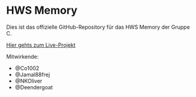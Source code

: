 # HWS Memory
Dies ist das offizielle GitHub-Repository für das HWS Memory der Gruppe C.

[Hier gehts zum Live-Projekt](https://hws-memory.netlify.app/)

Mitwirkende:
- @Co1002
- @Jamal88frej
- @NKOliver
- @Deendergoat
